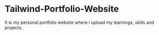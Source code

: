 # Tailwind-Portfolio-Website
It is my personal portfolio website where i upload my learnings, skills and projects.
